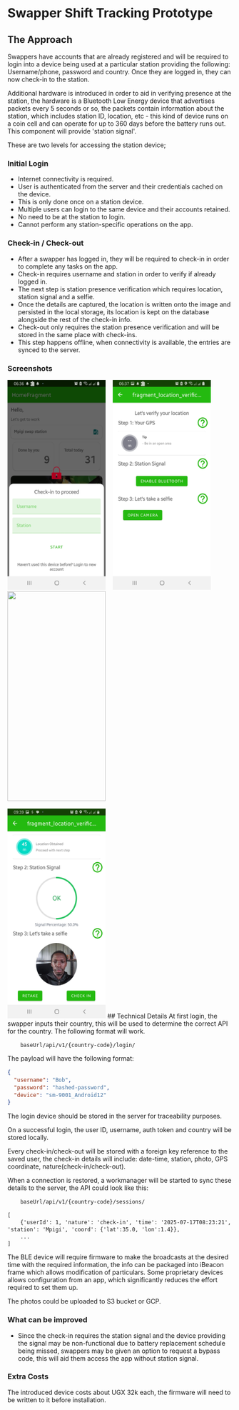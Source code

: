 # Swapper Shift Tracking Prototype

## The Approach
Swappers have accounts that are already registered and will be required to login into a device being used
at a particular station providing the following: Username/phone, password and country. Once they are logged in, 
they can now check-in to the station.

Additional hardware is introduced in order to aid in verifying presence at the station, the hardware
is a Bluetooth Low Energy device that advertises packets every 5 seconds or so, the packets contain
information about the station, which includes station ID, location, etc - this kind of device runs on
a coin cell and can operate for up to 360 days before the battery runs out. This component will 
provide 'station signal'.

These are two levels for accessing the station device;

### Initial Login
- Internet connectivity is required.
- User is authenticated from the server and their credentials cached on the device.
- This is only done once on a station device.
- Multiple users can login to the same device and their accounts retained.
- No need to be at the station to login.
- Cannot perform any station-specific operations on the app.

### Check-in / Check-out
- After a swapper has logged in, they will be required to check-in in order to complete any tasks
on the app.
- Check-in requires username and station in order to verify if already logged in.
- The next step is station presence verification which requires location, station signal and a selfie.
- Once the details are captured, the location is written onto the image and persisted in the local
storage, its location is kept on the database alongside the rest of the check-in info.
- Check-out only requires the station presence verification and will be stored in the same place
with check-ins.
- This step happens offline, when connectivity is available, the entries are synced to the server.

### Screenshots

<img src="/screenshots/Screenshot_20250717-063615_Swapper.jpg" width="220" height="470"/>&nbsp;&nbsp;&nbsp; <img src="/screenshots/Screenshot_20250717-063718_Swapper.jpg" width="220" height="470"/> &nbsp;&nbsp;&nbsp;<img src="/screenshots/Screenshot_20250717-093944_Swapper.jpg_Swapper.jpg" width="220" height="470"/>

<img src="/screenshots/Screenshot_20250717-093932_Swapper.jpg" width="220" height="470"/>
## Technical Details
At first login, the swapper inputs their country, this will be used to determine the correct API 
for the country. The following format will work.

```
    baseUrl/api/v1/{country-code}/login/
```

The payload will have the following format:

```json
{
  "username": "Bob",
  "password": "hashed-password",
  "device": "sm-9001_Android12"
}

```
The login device should be stored in the server for traceability purposes. 

On a successful login, the user ID, username, auth token and country will be stored locally.

Every check-in/check-out will be stored with a foreign key reference to the saved user, the check-in 
details will include: date-time, station, photo, GPS coordinate, nature(check-in/check-out).

When a connection is restored, a workmanager will be started to sync these details to the server, the
API could look like this:

```
    baseUrl/api/v1/{country-code}/sessions/
```

```
[
    {'userId': 1, 'nature': 'check-in', 'time': '2025-07-17T08:23:21', 'station': 'Mpigi', 'coord': {'lat':35.0, 'lon':1.4}},
    ...
]
```

The BLE device will require firmware to make the broadcasts at the desired time with the required information,
the info can be packaged into iBeacon frame which allows modification of particulars. Some proprietary
devices allows configuration from an app, which significantly reduces the effort required to set them up.

The photos could be uploaded to S3 bucket or GCP.

### What can be improved
- Since the check-in requires the station signal and the device providing the signal may be 
non-functional due to battery replacement schedule being missed, swappers may be given an option to
request a bypass code, this will aid them access the app without station signal.

### Extra Costs  
The introduced device costs about UGX 32k each, the firmware will need to be written to it before installation.

